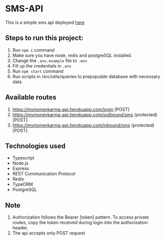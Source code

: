 # SMS-API

This is a simple sms api deployed [here](https://mymoneykarma-api.herokuapp.com/)

## Steps to run this project:

1. Run `npm i` command
2. Make sure you have node, redis and postgreSQL installed.
3. Change the `.env.example` file to `.env`
4. Fill up the credentials in `.env`
5. Run `npm start` command
6. Run scripts in /src/utils/queries to prepopulate database with necessary data

## Available routes

1. https://mymoneykarma-api.herokuapp.com/login [POST]
2. https://mymoneykarma-api.herokuapp.com/outbound/sms (protected) [POST]
3. https://mymoneykarma-api.herokuapp.com/inbound/sms (protected) [POST]

## Technologies used

- Typescript
- Node.js
- Express
- REST Communication Protocol
- Redis
- TypeORM
- PostgreSQL

## Note
1. Authorization follows the Bearer [token] pattern. To access private routes, copy the token received during login into the authorization header.
2. The api accepts only POST request
